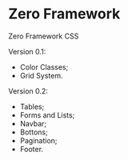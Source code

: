 # Zero Framework
Zero Framework CSS

Version 0.1:
- Color Classes;
- Grid System.

Version 0.2:
- Tables;
- Forms and Lists;
- Navbar;
- Bottons;
- Pagination;
- Footer.
